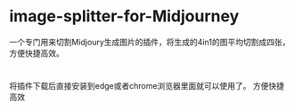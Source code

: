 # image-splitter-for-Midjourney
一个专门用来切割Midjoury生成图片的插件，将生成的4in1的图平均切割成四张，方便快捷高效。
#
将插件下载后直接安装到edge或者chrome浏览器里面就可以使用了。
方便快捷高效
